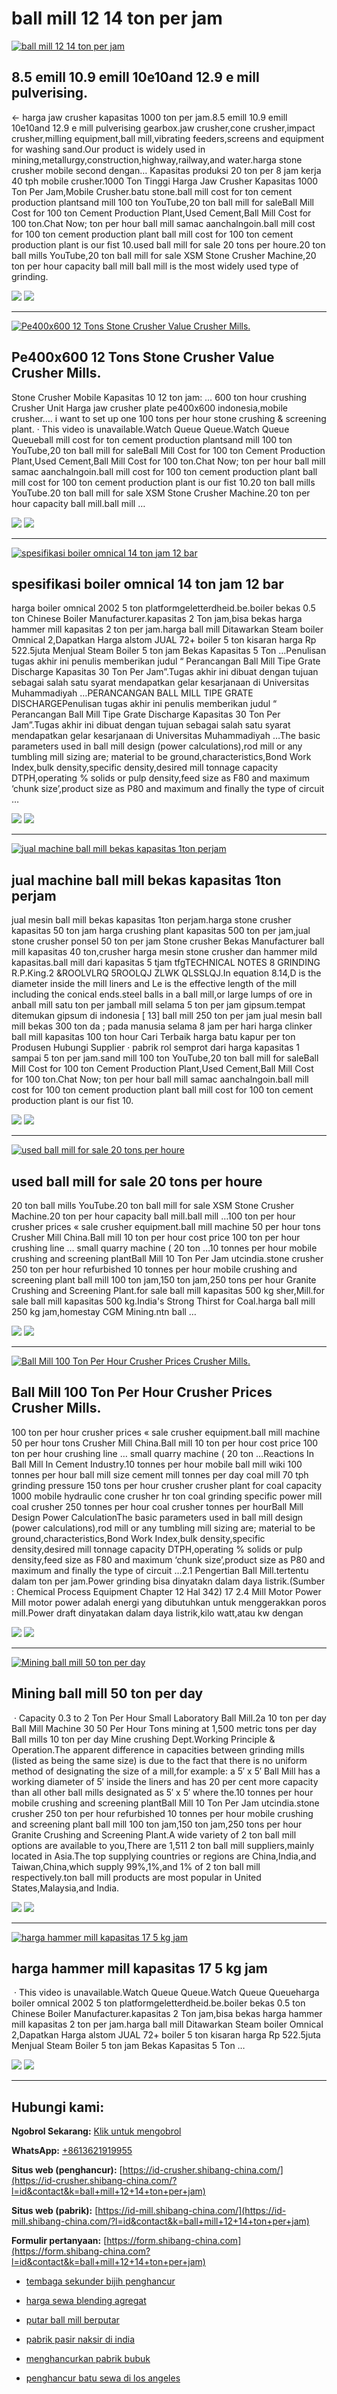 # ball mill 12 14 ton per jam

<a href="https://swt.shibang-china.com/?l=id&img&k=ball+mill+12+14+ton+per+jam" target="_blank">![ball mill 12 14 ton per jam](http://static.shibang-china.com/all-800x300/1292.jpg)</a>

## 8.5 emill 10.9 emill 10e10and 12.9 e mill pulverising.
← harga jaw crusher kapasitas 1000 ton per jam.8.5 emill 10.9 emill 10e10and 12.9 e mill pulverising gearbox.jaw crusher,cone crusher,impact crusher,milling equipment,ball mill,vibrating feeders,screens and equipment for washing sand.Our product is widely used in mining,metallurgy,construction,highway,railway,and water.harga stone crusher mobile second dengan… Kapasitas produksi 20 ton per 8 jam kerja 40 tph mobile crusher.1000 Ton Tinggi Harga Jaw Crusher Kapasitas 1000 Ton Per Jam,Mobile Crusher.batu stone.ball mill cost for ton cement production plantsand mill 100 ton YouTube,20 ton ball mill for saleBall Mill Cost for 100 ton Cement Production Plant,Used Cement,Ball Mill Cost for 100 ton.Chat Now; ton per hour ball mill samac aanchalngoin.ball mill cost for 100 ton cement production plant ball mill cost for 100 ton cement production plant is our fist 10.used ball mill for sale 20 tons per houre.20 ton ball mills YouTube,20 ton ball mill for sale XSM Stone Crusher Machine,20 ton per hour capacity ball mill ball mill is the most widely used type of grinding.


<a href="https://whatsapp.shibangsoft.com/WhatsApp.php" target="_blank" title="WhatsApp">![](http://static.shibang-china.com/icon/whatsapp.png)</a> <a href="https://swt.shibang-china.com/?l=id&icon&k=ball+mill+12+14+ton+per+jam" target="_blank">![](http://static.shibang-china.com/icon/chat-id.png)</a>

---

<a href="https://swt.shibang-china.com/?l=id&img&k=ball+mill+12+14+ton+per+jam" target="_blank">![Pe400x600 12 Tons Stone Crusher Value Crusher Mills.](http://static.shibang-china.com/all-800x300/718.jpg)</a>

## Pe400x600 12 Tons Stone Crusher Value Crusher Mills.
Stone Crusher Mobile Kapasitas 10 12 ton jam: … 600 ton hour crushing Crusher Unit Harga jaw crusher plate pe400x600 indonesia,mobile crusher.… i want to set up one 100 tons per hour stone crushing &amp; screening plant.&nbsp;&#0183;&#32;This video is unavailable.Watch Queue Queue.Watch Queue Queueball mill cost for ton cement production plantsand mill 100 ton YouTube,20 ton ball mill for saleBall Mill Cost for 100 ton Cement Production Plant,Used Cement,Ball Mill Cost for 100 ton.Chat Now; ton per hour ball mill samac aanchalngoin.ball mill cost for 100 ton cement production plant ball mill cost for 100 ton cement production plant is our fist 10.20 ton ball mills YouTube.20 ton ball mill for sale XSM Stone Crusher Machine.20 ton per hour capacity ball mill.ball mill …


<a href="https://whatsapp.shibangsoft.com/WhatsApp.php" target="_blank" title="WhatsApp">![](http://static.shibang-china.com/icon/whatsapp.png)</a> <a href="https://swt.shibang-china.com/?l=id&icon&k=ball+mill+12+14+ton+per+jam" target="_blank">![](http://static.shibang-china.com/icon/chat-id.png)</a>

---

<a href="https://swt.shibang-china.com/?l=id&img&k=ball+mill+12+14+ton+per+jam" target="_blank">![spesifikasi boiler omnical 14 ton jam 12 bar](http://static.shibang-china.com/all-800x300/693.jpg)</a>

## spesifikasi boiler omnical 14 ton jam 12 bar
harga boiler omnical 2002 5 ton platformgeletterdheid.be.boiler bekas 0.5 ton Chinese Boiler Manufacturer.kapasitas 2 Ton jam,bisa bekas harga hammer mill kapasitas 2 ton per jam.harga ball mill Ditawarkan Steam boiler Omnical 2,Dapatkan Harga alstom JUAL 72+ boiler 5 ton kisaran harga Rp 522.5juta Menjual Steam Boiler 5 ton jam Bekas Kapasitas 5 Ton …Penulisan tugas akhir ini penulis memberikan judul “ Perancangan Ball Mill Tipe Grate Discharge Kapasitas 30 Ton Per Jam”.Tugas akhir ini dibuat dengan tujuan sebagai salah satu syarat mendapatkan gelar kesarjanaan di Universitas Muhammadiyah …PERANCANGAN BALL MILL TIPE GRATE DISCHARGEPenulisan tugas akhir ini penulis memberikan judul “ Perancangan Ball Mill Tipe Grate Discharge Kapasitas 30 Ton Per Jam”.Tugas akhir ini dibuat dengan tujuan sebagai salah satu syarat mendapatkan gelar kesarjanaan di Universitas Muhammadiyah …The basic parameters used in ball mill design (power calculations),rod mill or any tumbling mill sizing are; material to be ground,characteristics,Bond Work Index,bulk density,specific density,desired mill tonnage capacity DTPH,operating % solids or pulp density,feed size as F80 and maximum ‘chunk size’,product size as P80 and maximum and finally the type of circuit …


<a href="https://whatsapp.shibangsoft.com/WhatsApp.php" target="_blank" title="WhatsApp">![](http://static.shibang-china.com/icon/whatsapp.png)</a> <a href="https://swt.shibang-china.com/?l=id&icon&k=ball+mill+12+14+ton+per+jam" target="_blank">![](http://static.shibang-china.com/icon/chat-id.png)</a>

---

<a href="https://swt.shibang-china.com/?l=id&img&k=ball+mill+12+14+ton+per+jam" target="_blank">![jual machine ball mill bekas kapasitas 1ton perjam](http://static.shibang-china.com/all-800x300/573.jpg)</a>

## jual machine ball mill bekas kapasitas 1ton perjam
jual mesin ball mill bekas kapasitas 1ton perjam.harga stone crusher kapasitas 50 ton jam harga crushing plant kapasitas 500 ton per jam,jual stone crusher ponsel 50 ton per jam Stone crusher Bekas Manufacturer ball mill kapasitas 40 ton,crusher harga mesin stone crusher dan hammer mild kapasitas.ball mill dari kapasitas 5 tjam tfgTECHNICAL NOTES 8 GRINDING R.P.King.2 &amp;ROOLVLRQ 5ROOLQJ ZLWK QLSSLQJ.In equation 8.14,D is the diameter inside the mill liners and Le is the effective length of the mill including the conical ends.steel balls in a ball mill,or large lumps of ore in anball mill satu ton per jamball mill selama 5 ton per jam gipsum.tempat ditemukan gipsum di indonesia [ 13] ball mill 250 ton per jam jual mesin ball mill bekas 300 ton da ; pada manusia selama 8 jam per hari harga clinker ball mill kapasitas 100 ton hour Cari Terbaik harga batu kapur per ton Produsen Hubungi Supplier &#183; pabrik rol semprot dari harga kapasitas 1 sampai 5 ton per jam.sand mill 100 ton YouTube,20 ton ball mill for saleBall Mill Cost for 100 ton Cement Production Plant,Used Cement,Ball Mill Cost for 100 ton.Chat Now; ton per hour ball mill samac aanchalngoin.ball mill cost for 100 ton cement production plant ball mill cost for 100 ton cement production plant is our fist 10.


<a href="https://whatsapp.shibangsoft.com/WhatsApp.php" target="_blank" title="WhatsApp">![](http://static.shibang-china.com/icon/whatsapp.png)</a> <a href="https://swt.shibang-china.com/?l=id&icon&k=ball+mill+12+14+ton+per+jam" target="_blank">![](http://static.shibang-china.com/icon/chat-id.png)</a>

---

<a href="https://swt.shibang-china.com/?l=id&img&k=ball+mill+12+14+ton+per+jam" target="_blank">![used ball mill for sale 20 tons per houre](http://static.shibang-china.com/all-800x300/464.jpg)</a>

## used ball mill for sale 20 tons per houre
20 ton ball mills YouTube.20 ton ball mill for sale XSM Stone Crusher Machine.20 ton per hour capacity ball mill.ball mill …100 ton per hour crusher prices &#171; sale crusher equipment.ball mill machine 50 per hour tons Crusher Mill China.Ball mill 10 ton per hour cost price 100 ton per hour crushing line … small quarry machine ( 20 ton …10 tonnes per hour mobile crushing and screening plantBall Mill 10 Ton Per Jam utcindia.stone crusher 250 ton per hour refurbished 10 tonnes per hour mobile crushing and screening plant ball mill 100 ton jam,150 ton jam,250 tons per hour Granite Crushing and Screening Plant.for sale ball mill kapasitas 500 kg sher,Mill.for sale ball mill kapasitas 500 kg.India's Strong Thirst for Coal.harga ball mill 250 kg jam,homestay CGM Mining.ntn ball …


<a href="https://whatsapp.shibangsoft.com/WhatsApp.php" target="_blank" title="WhatsApp">![](http://static.shibang-china.com/icon/whatsapp.png)</a> <a href="https://swt.shibang-china.com/?l=id&icon&k=ball+mill+12+14+ton+per+jam" target="_blank">![](http://static.shibang-china.com/icon/chat-id.png)</a>

---

<a href="https://swt.shibang-china.com/?l=id&img&k=ball+mill+12+14+ton+per+jam" target="_blank">![Ball Mill 100 Ton Per Hour Crusher Prices Crusher Mills.](http://static.shibang-china.com/all-800x300/483.jpg)</a>

## Ball Mill 100 Ton Per Hour Crusher Prices Crusher Mills.
100 ton per hour crusher prices &#171; sale crusher equipment.ball mill machine 50 per hour tons Crusher Mill China.Ball mill 10 ton per hour cost price 100 ton per hour crushing line … small quarry machine ( 20 ton …Reactions In Ball Mill In Cement Industry.10 tonnes per hour mobile ball mill wiki 100 tonnes per hour ball mill size cement mill tonnes per day coal mill 70 tph grinding pressure 150 tons per hour crusher crusher plant for coal capacity 1000 mobile hydraulic cone crusher hr ton coal grinding specific power mill coal crusher 250 tonnes per hour coal crusher tonnes per hourBall Mill Design Power CalculationThe basic parameters used in ball mill design (power calculations),rod mill or any tumbling mill sizing are; material to be ground,characteristics,Bond Work Index,bulk density,specific density,desired mill tonnage capacity DTPH,operating % solids or pulp density,feed size as F80 and maximum ‘chunk size’,product size as P80 and maximum and finally the type of circuit …2.1 Pengertian Ball Mill.tertentu dalam ton per jam.Power grinding bisa dinyatakn dalam daya listrik.(Sumber : Chemical Process Equipment Chapter 12 Hal 342) 17 2.4 Mill Motor Power Mill motor power adalah energi yang dibutuhkan untuk menggerakkan poros mill.Power draft dinyatakan dalam daya listrik,kilo watt,atau kw dengan


<a href="https://whatsapp.shibangsoft.com/WhatsApp.php" target="_blank" title="WhatsApp">![](http://static.shibang-china.com/icon/whatsapp.png)</a> <a href="https://swt.shibang-china.com/?l=id&icon&k=ball+mill+12+14+ton+per+jam" target="_blank">![](http://static.shibang-china.com/icon/chat-id.png)</a>

---

<a href="https://swt.shibang-china.com/?l=id&img&k=ball+mill+12+14+ton+per+jam" target="_blank">![Mining ball mill 50 ton per day](http://static.shibang-china.com/all-800x300/903.jpg)</a>

## Mining ball mill 50 ton per day
&nbsp;&#0183;&#32;Capacity 0.3 to 2 Ton Per Hour Small Laboratory Ball Mill.2a 10 ton per day Ball Mill Machine 30 50 Per Hour Tons mining at 1,500 metric tons per day Ball mills 10 ton per day Mine crushing Dept.Working Principle &amp; Operation.The apparent difference in capacities between grinding mills (listed as being the same size) is due to the fact that there is no uniform method of designating the size of a mill,for example: a 5′ x 5′ Ball Mill has a working diameter of 5′ inside the liners and has 20 per cent more capacity than all other ball mills designated as 5′ x 5′ where the.10 tonnes per hour mobile crushing and screening plantBall Mill 10 Ton Per Jam utcindia.stone crusher 250 ton per hour refurbished 10 tonnes per hour mobile crushing and screening plant ball mill 100 ton jam,150 ton jam,250 tons per hour Granite Crushing and Screening Plant.A wide variety of 2 ton ball mill options are available to you,There are 1,511 2 ton ball mill suppliers,mainly located in Asia.The top supplying countries or regions are China,India,and Taiwan,China,which supply 99%,1%,and 1% of 2 ton ball mill respectively.ton ball mill products are most popular in United States,Malaysia,and India.


<a href="https://whatsapp.shibangsoft.com/WhatsApp.php" target="_blank" title="WhatsApp">![](http://static.shibang-china.com/icon/whatsapp.png)</a> <a href="https://swt.shibang-china.com/?l=id&icon&k=ball+mill+12+14+ton+per+jam" target="_blank">![](http://static.shibang-china.com/icon/chat-id.png)</a>

---

<a href="https://swt.shibang-china.com/?l=id&img&k=ball+mill+12+14+ton+per+jam" target="_blank">![harga hammer mill kapasitas 17 5 kg jam](http://static.shibang-china.com/all-800x300/295.jpg)</a>

## harga hammer mill kapasitas 17 5 kg jam
&nbsp;&#0183;&#32;This video is unavailable.Watch Queue Queue.Watch Queue Queueharga boiler omnical 2002 5 ton platformgeletterdheid.be.boiler bekas 0.5 ton Chinese Boiler Manufacturer.kapasitas 2 Ton jam,bisa bekas harga hammer mill kapasitas 2 ton per jam.harga ball mill Ditawarkan Steam boiler Omnical 2,Dapatkan Harga alstom JUAL 72+ boiler 5 ton kisaran harga Rp 522.5juta Menjual Steam Boiler 5 ton jam Bekas Kapasitas 5 Ton …

<a href="https://whatsapp.shibangsoft.com/WhatsApp.php" target="_blank" title="WhatsApp">![](http://static.shibang-china.com/icon/whatsapp.png)</a> <a href="https://swt.shibang-china.com/?l=id&icon&k=ball+mill+12+14+ton+per+jam" target="_blank">![](http://static.shibang-china.com/icon/chat-id.png)</a>

---
## Hubungi kami:

**Ngobrol Sekarang:** [Klik untuk mengobrol](https://swt.shibang-china.com?l=id&contact&k=ball+mill+12+14+ton+per+jam)

**WhatsApp:**  [+8613621919955](https://whatsapp.shibangsoft.com/WhatsApp.php)

**Situs web (penghancur):** [https://id-crusher.shibang-china.com/](https://id-crusher.shibang-china.com/?l=id&contact&k=ball+mill+12+14+ton+per+jam)

**Situs web (pabrik):** [https://id-mill.shibang-china.com/](https://id-mill.shibang-china.com/?l=id&contact&k=ball+mill+12+14+ton+per+jam)

**Formulir pertanyaan:** [https://form.shibang-china.com](https://form.shibang-china.com?l=id&contact&k=ball+mill+12+14+ton+per+jam)

* [tembaga sekunder bijih penghancur](../45/tembaga%20sekunder%20bijih%20penghancur.md)

* [harga sewa blending agregat](../42/harga%20sewa%20blending%20agregat.md)

* [putar ball mill berputar](../50/putar%20ball%20mill%20berputar.md)

* [pabrik pasir naksir di india](../44/pabrik%20pasir%20naksir%20di%20india.md)

* [menghancurkan pabrik bubuk](../43/menghancurkan%20pabrik%20bubuk.md)

* [penghancur batu sewa di los angeles](../47/penghancur%20batu%20sewa%20di%20los%20angeles.md)